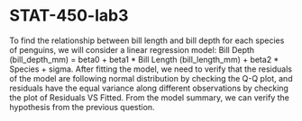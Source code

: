 # STAT-450-lab3
To find the relationship between bill length and bill depth for each species of penguins, we will consider a linear regression model: Bill Depth (bill_depth_mm) = beta0 + beta1 * Bill Length (bill_length_mm) + beta2 * Species + sigma. After fitting the model, we need to verify that the residuals of the model are following normal distribution by checking the Q-Q plot, and residuals have the equal variance along different observations by checking the plot of Residuals VS Fitted. From the model summary, we can verify the hypothesis from the previous question.